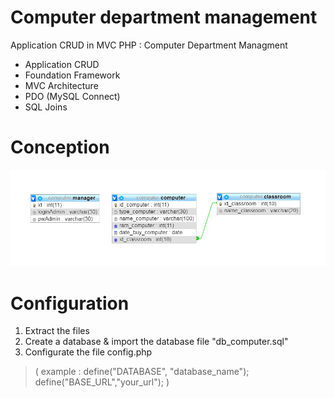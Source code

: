 #  Computer department management
Application CRUD in MVC PHP : Computer Department Managment

- Application CRUD
- Foundation Framework
- MVC Architecture
- PDO (MySQL Connect)
- SQL Joins

# Conception

![conception](conception.jpg)

# Configuration

1. Extract the files 
2. Create a database & import the database file "db_computer.sql"
3. Configurate the file config.php
> ( example : define("DATABASE", "database_name"); define("BASE_URL","your_url"); )

